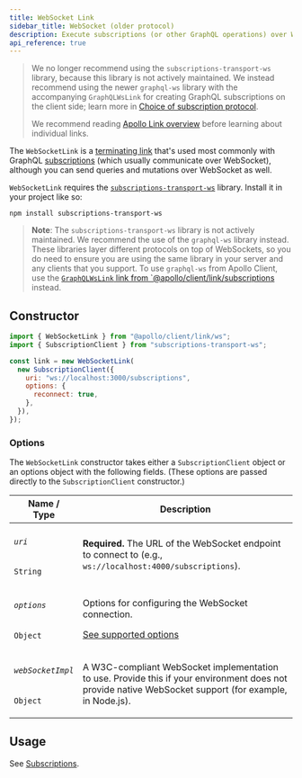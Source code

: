 ```yaml
---
title: WebSocket Link
sidebar_title: WebSocket (older protocol)
description: Execute subscriptions (or other GraphQL operations) over WebSocket with the `subscriptions-transport-ws` library
api_reference: true
---
```

> We no longer recommend using the `subscriptions-transport-ws` library, because this library is not actively maintained. We instead recommend using the newer `graphql-ws` library with the accompanying `GraphQLWsLink` for creating GraphQL subscriptions on the client side; learn more in [Choice of subscription protocol](../../data/subscriptions/#choice-of-subscription-protocol).
>
> We recommend reading [Apollo Link overview](./introduction/) before learning about individual links.

The `WebSocketLink` is a [terminating link](./introduction/#the-terminating-link) that's used most commonly with GraphQL [subscriptions](../../data/subscriptions/) (which usually communicate over WebSocket), although you can send queries and mutations over WebSocket as well.

`WebSocketLink` requires the [`subscriptions-transport-ws`](https://github.com/apollographql/subscriptions-transport-ws) library. Install it in your project like so:

```shell
npm install subscriptions-transport-ws
```

> **Note**: The `subscriptions-transport-ws` library is not actively maintained. We recommend the use of the `graphql-ws` library instead. These libraries layer different protocols on top of WebSockets, so you do need to ensure you are using the same library in your server and any clients that you support. To use `graphql-ws` from Apollo Client, use the [`GraphQLWsLink` link from `@apollo/client/link/subscriptions](./apollo-link-subscriptions) instead.

## Constructor

```js
import { WebSocketLink } from "@apollo/client/link/ws";
import { SubscriptionClient } from "subscriptions-transport-ws";

const link = new WebSocketLink(
  new SubscriptionClient({
    uri: "ws://localhost:3000/subscriptions",
    options: {
      reconnect: true,
    },
  }),
});
```

### Options

The `WebSocketLink` constructor takes either a `SubscriptionClient` object or an options object with the following fields. (These options are passed directly to the `SubscriptionClient` constructor.)

<table class="field-table">
  <thead>
    <tr>
      <th>Name /<br/>Type</th>
      <th>Description</th>
    </tr>
  </thead>

<tbody>
<tr class="required">
<td>

###### `uri`

`String`
</td>
<td>

**Required.** The URL of the WebSocket endpoint to connect to (e.g., `ws://localhost:4000/subscriptions`).

</td>
</tr>

<tr>
<td>

###### `options`

`Object`
</td>
<td>

Options for configuring the WebSocket connection.

[See supported options](https://github.com/apollographql/subscriptions-transport-ws/blob/master/src/client.ts#L61-L71)

</td>
</tr>

<tr>
<td>

###### `webSocketImpl`

`Object`
</td>
<td>

A W3C-compliant WebSocket implementation to use. Provide this if your environment does not provide native WebSocket support (for example, in Node.js).

</td>
</tr>
</tbody>
</table>

## Usage

See [Subscriptions](../../data/subscriptions/).

